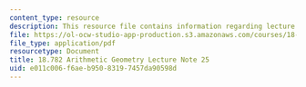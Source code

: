 ```yaml
---
content_type: resource
description: This resource file contains information regarding lecture note 25.
file: https://ol-ocw-studio-app-production.s3.amazonaws.com/courses/18-782-introduction-to-arithmetic-geometry-fall-2013/e011c006f6aeb95083197457da90598d_MIT18_782F13_lec25.pdf
file_type: application/pdf
resourcetype: Document
title: 18.782 Arithmetic Geometry Lecture Note 25
uid: e011c006-f6ae-b950-8319-7457da90598d
---
```

